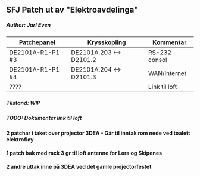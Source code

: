 ## SFJ Patch ut av "Elektroavdelinga"
##### Author: Jarl Even

|    Patchepanel   |      Krysskopling       |  Kommentar    |
|------------------|-------------------------|---------------|
| DE2101A-R1-P1 #3 | DE2101A.203 <-> D2101.2 | RS-232 consol |
| DE2101A-R1-P1 #4 | DE2101A.204 <-> D2101.3 | WAN/Internet  |
|  ????            |                         | Link til loft |

##### Tilstand: WIP
##### TODO: Dokumenter link til loft

#### 2 patchar i taket over projector 3DEA - Går til inntak rom nede ved toalett elektrofløy
#### 1 patch bak med rack 3 gr til loft antenne for Lora og Skipenes

#### 2 andre uttak inne på 3DEA ved det gamle projectorfestet
